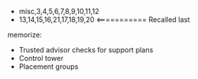 - misc,3,4,5,6,7,8,9,10,11,12
- 13,14,15,16,21,17,18,19,20 <=========== Recalled last

memorize:
- Trusted advisor checks for support plans
- Control tower
- Placement groups